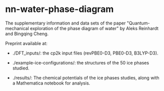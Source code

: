 # nn-water-phase-diagram
The supplementary information and data sets of the paper "Quantum-mechanical exploration of the phase diagram of water" by Aleks Reinhardt and Bingqing Cheng.

Preprint available at:

* ./DFT_inputs/: the cp2k input files (revPBE0-D3, PBE0-D3, B3LYP-D3).

* ./example-ice-configurations/: the structures of the 50 ice phases studied.

* ./results/: The chemical potentials of the ice phases studies, along with a Mathematica notebook for analysis.
